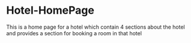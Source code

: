 # Hotel-HomePage
This is a home page for a hotel which contain 4 sections about the hotel and provides a section for booking a room in that hotel
